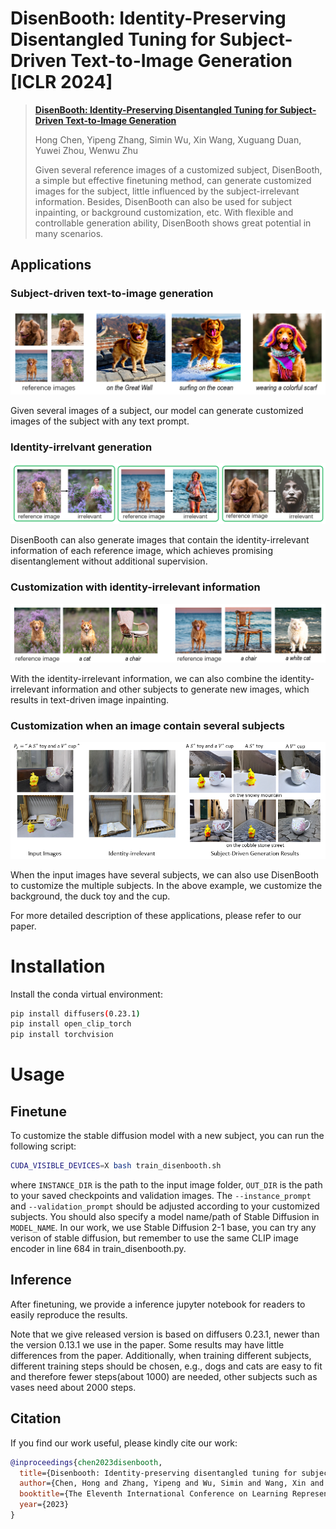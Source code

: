 # DisenBooth: Identity-Preserving Disentangled Tuning for Subject-Driven Text-to-Image Generation [ICLR 2024]

> <a href="https://openreview.net/forum?id=FlhjUkC7vH">**DisenBooth: Identity-Preserving Disentangled Tuning for Subject-Driven Text-to-Image Generation**</a>
>
> Hong Chen, Yipeng Zhang, Simin Wu, Xin Wang, Xuguang Duan, Yuwei Zhou, Wenwu Zhu
>
> Given several reference images of a customized subject, DisenBooth, a simple but effective finetuning method, can generate customized images for the subject, little influenced by the subject-irrelevant information. Besides, DisenBooth can also be used for subject inpainting, or background customization, etc. With flexible and controllable generation ability, DisenBooth shows great potential in many scenarios.

## Applications

### Subject-driven text-to-image generation
<img src="assets/subject.png"/>

Given several images of a subject, our model can generate customized images of the subject with any text prompt.

### Identity-irrelvant generation
<img src="assets/irrelevant.png"/>

DisenBooth can also generate images that contain the identity-irrelevant information of each reference image, which achieves promising disentanglement without additional supervision.

### Customization with identity-irrelevant information
<img src="assets/custom.png"/>

With the identity-irrelevant information, we can also combine the identity-irrelevant information and other subjects to generate new images, which results in text-driven image inpainting.

### Customization when an image contain several subjects
<img src="assets/multi.png"/>

When the input images have several subjects, we can also use DisenBooth to customize the multiple subjects. In the above example, we customize the background, the duck toy and the cup.

For more detailed description of these applications, please refer to our paper.

# Installation
Install the conda virtual environment:
```bash
pip install diffusers(0.23.1)
pip install open_clip_torch
pip install torchvision
```

# Usage

## Finetune
To customize the stable diffusion model with a new subject, you can run the following script:

```bash
CUDA_VISIBLE_DEVICES=X bash train_disenbooth.sh
```
where `INSTANCE_DIR` is the path to the input image folder, `OUT_DIR` is the path to your saved checkpoints and validation images. The `--instance_prompt` and `--validation_prompt` should be adjusted according to your customized subjects. You should also specify a model name/path of Stable Diffusion in `MODEL_NAME`. In our work, we use Stable Diffusion 2-1 base, you can try any verison of stable diffusion, but remember to use the same CLIP image encoder in line 684 in train_disenbooth.py. 


## Inference
After finetuning, we provide a inference jupyter notebook for readers to easily reproduce the results.

Note that we give released version is based on diffusers 0.23.1, newer than the version 0.13.1 we use in the paper. Some results may have little differences from the paper. Additionally, when training different subjects, different training steps should be chosen, e.g., dogs and cats are easy to fit and therefore fewer steps(about 1000) are needed, other subjects such as vases need about 2000 steps.

## Citation
If you find our work useful, please kindly cite our work:
```bibtex
@inproceedings{chen2023disenbooth,
  title={Disenbooth: Identity-preserving disentangled tuning for subject-driven text-to-image generation},
  author={Chen, Hong and Zhang, Yipeng and Wu, Simin and Wang, Xin and Duan, Xuguang and Zhou, Yuwei and Zhu, Wenwu},
  booktitle={The Eleventh International Conference on Learning Representations},
  year={2023}
}
```
